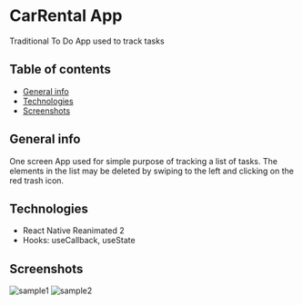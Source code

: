 # CarRental App
Traditional To Do App used to track tasks

## Table of contents
* [General info](#general-info)
* [Technologies](#Technologies)
* [Screenshots](#Screenshots)

## General info
One screen App used for simple purpose of tracking a list of tasks. The elements in the list may be deleted by swiping to the left and clicking on the red trash icon.

## Technologies
* React Native Reanimated 2
* Hooks: useCallback, useState

## Screenshots
![sample1](http://paulatrenuje.pl/wp-content/uploads/2022/04/tasks1.png)
![sample2](http://paulatrenuje.pl/wp-content/uploads/2022/04/tasks2.png)
